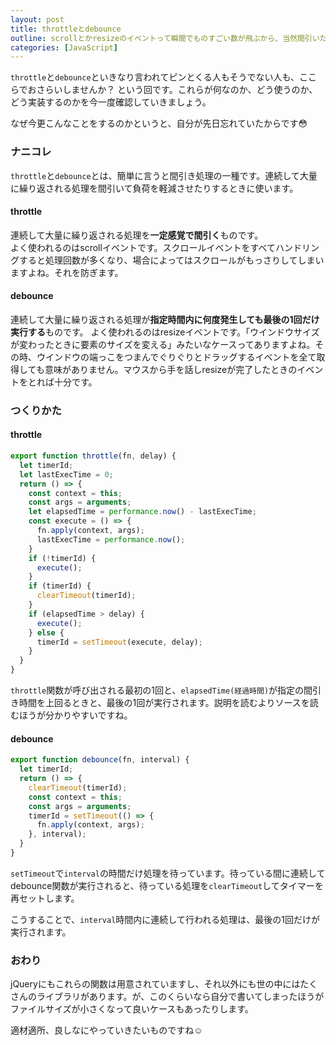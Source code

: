 ```yaml
---
layout: post
title: throttleとdebounce 
outline: scrollとかresizeのイベントって瞬間でものすごい数が飛ぶから、当然間引いたりしていますよね？ と煽られたときにも心が折れないように、今一度ここでthrottleとdebounceの使い方を覚え直そう。そして案外簡単に実装できることを知って重たいライブラリから脱却しよう。というお話。
categories: [JavaScript]
---
```


`throttle`と`debounce`といきなり言われてピンとくる人もそうでない人も、ここらでおさらいしませんか？ という回です。これらが何なのか、どう使うのか、どう実装するのかを今一度確認していきましょう。

なぜ今更こんなことをするのかというと、自分が先日忘れていたからです😳

### ナニコレ

`throttle`と`debounce`とは、簡単に言うと間引き処理の一種です。連続して大量に繰り返される処理を間引いて負荷を軽減させたりするときに使います。

#### throttle

連続して大量に繰り返される処理を**一定感覚で間引く**ものです。  
よく使われるのはscrollイベントです。スクロールイベントをすべてハンドリングすると処理回数が多くなり、場合によってはスクロールがもっさりしてしまいますよね。それを防ぎます。

#### debounce

連続して大量に繰り返される処理が**指定時間内に何度発生しても最後の1回だけ実行する**ものです。
よく使われるのはresizeイベントです。「ウインドウサイズが変わったときに要素のサイズを変える」みたいなケースってありますよね。その時、ウインドウの端っこをつまんでぐりぐりとドラッグするイベントを全て取得しても意味がありません。マウスから手を話しresizeが完了したときのイベントをとれば十分です。


### つくりかた

#### throttle

```js
export function throttle(fn, delay) {
  let timerId;
  let lastExecTime = 0;
  return () => {
    const context = this;
    const args = arguments;
    let elapsedTime = performance.now() - lastExecTime;
    const execute = () => {
      fn.apply(context, args);
      lastExecTime = performance.now();
    }
    if (!timerId) {
      execute();
    }
    if (timerId) {
      clearTimeout(timerId);
    }
    if (elapsedTime > delay) {
      execute(); 
    } else {
      timerId = setTimeout(execute, delay);
    }
  }
}
```

`throttle`関数が呼び出される最初の1回と、`elapsedTime(経過時間)`が指定の間引き時間を上回るときと、最後の1回が実行されます。説明を読むよりソースを読むほうが分かりやすいですね。


#### debounce

```js
export function debounce(fn, interval) {
  let timerId;
  return () => {
    clearTimeout(timerId);
    const context = this;
    const args = arguments;
    timerId = setTimeout(() => {
      fn.apply(context, args);
    }, interval);
  }
}
```

`setTimeout`で`interval`の時間だけ処理を待っています。待っている間に連続してdebounce関数が実行されると、待っている処理を`clearTimeout`してタイマーを再セットします。

こうすることで、`interval`時間内に連続して行われる処理は、最後の1回だけが実行されます。


### おわり

jQueryにもこれらの関数は用意されていますし、それ以外にも世の中にはたくさんのライブラリがあります。が、このくらいなら自分で書いてしまったほうがファイルサイズが小さくなって良いケースもあったりします。

適材適所、良しなにやっていきたいものですね☺
